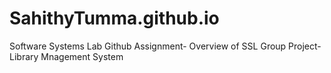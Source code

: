 # SahithyTumma.github.io
Software Systems Lab Github Assignment-
Overview of SSL Group Project-
Library Mnagement System
